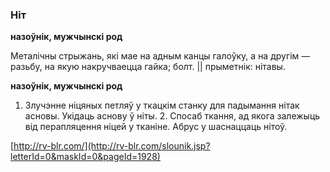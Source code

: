### Ніт
**назоўнік, мужчынскі род**

Металічны стрыжань, які мае на адным канцы галоўку, а на другім — разьбу, на якую накручваецца гайка; болт. || прыметнік: нітавы.

**назоўнік, мужчынскі род**

1. Злучэнне ніцяных петляў у ткацкім станку для падымання нітак асновы. Укідаць аснову ў ніты. 2. Спосаб ткання, ад якога залежыць від перапляцення ніцей у тканіне. Абрус у шаснаццаць нітоў.

<a rel="author">[http://rv-blr.com/](http://rv-blr.com/slounik.jsp?letterId=0&maskId=0&pageId=1928)</a>
